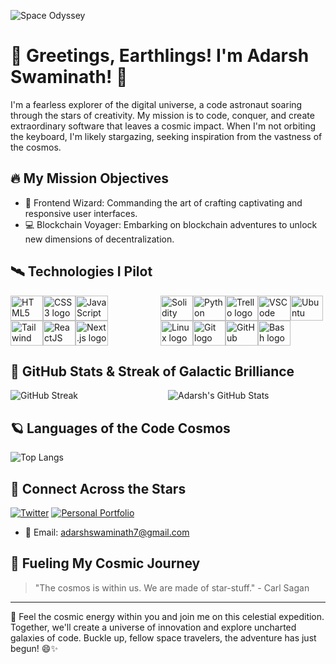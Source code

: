 <!-- Banner Image -->
![Space Odyssey](https://wallpapercave.com/wp/wp6657817.jpg)

<!-- Your Name and Introduction -->
# 🚀 Greetings, Earthlings! I'm Adarsh Swaminath! 👋

<!-- Your Bio -->
I'm a fearless explorer of the digital universe, a code astronaut soaring through the stars of creativity. My mission is to code, conquer, and create extraordinary software that leaves a cosmic impact. When I'm not orbiting the keyboard, I'm likely stargazing, seeking inspiration from the vastness of the cosmos.

<!-- Your Interests with Realistic Icons -->
## 🔥 My Mission Objectives

- 🚀 Frontend Wizard: Commanding the art of crafting captivating and responsive user interfaces.
- 💻 Blockchain Voyager: Embarking on blockchain adventures to unlock new dimensions of decentralization.

## 🛰️ Technologies I Pilot
<div style="display: flex; align-items: center; justify-content: center;">
  <!-- Frontend -->
  <div style="display: flex; align-items: center; flex-wrap: wrap; margin-right: 2rem;">
    <img src="https://cdn.jsdelivr.net/gh/devicons/devicon/icons/html5/html5-plain.svg" height="40" width="52" alt="HTML5 logo" />
    <img src="https://cdn.jsdelivr.net/gh/devicons/devicon/icons/css3/css3-plain.svg" height="40" width="52" alt="CSS3 logo" />
    <img src="https://cdn.jsdelivr.net/gh/devicons/devicon/icons/javascript/javascript-plain.svg" height="40" width="52" alt="JavaScript logo" />
    <img src="https://cdn.jsdelivr.net/gh/devicons/devicon/icons/tailwindcss/tailwindcss-plain.svg" height="40" width="52" alt="Tailwind CSS logo" />
    <img src="https://cdn.jsdelivr.net/gh/devicons/devicon/icons/react/react-original.svg" height="40" width="52" alt="ReactJS logo" />
    <img src="https://cdn.jsdelivr.net/gh/devicons/devicon/icons/nextjs/nextjs-original.svg" height="40" width="52" alt="Next.js logo" />
  </div>
  <!-- Blockchain -->
  <div style="display: flex; align-items: center; flex-wrap: wrap; margin-left: 2rem;">
    <img src="https://cdn.jsdelivr.net/gh/devicons/devicon/icons/solidity/solidity-original.svg" height="40" width="52" alt="Solidity logo" />
    <img src="https://cdn.jsdelivr.net/gh/devicons/devicon/icons/python/python-original.svg" height="40" width="52" alt="Python logo"  />
    <img src="https://cdn.jsdelivr.net/gh/devicons/devicon/icons/trello/trello-plain.svg" height="40" width="52" alt="Trello logo"  />
    <img src="https://cdn.jsdelivr.net/gh/devicons/devicon/icons/vscode/vscode-original.svg" height="40" width="52" alt="VSCode logo"  />
    <img src="https://cdn.jsdelivr.net/gh/devicons/devicon/icons/ubuntu/ubuntu-plain.svg" height="40" width="52" alt="Ubuntu logo"  />
    <img src="https://cdn.jsdelivr.net/gh/devicons/devicon/icons/linux/linux-original.svg" height="40" width="52" alt="Linux logo"  />
    <img src="https://cdn.jsdelivr.net/gh/devicons/devicon/icons/git/git-original.svg" height="40" width="52" alt="Git logo"  />
    <img src="https://cdn.jsdelivr.net/gh/devicons/devicon/icons/github/github-original.svg" height="40" width="52" alt="GitHub logo"  />
    <img src="https://cdn.jsdelivr.net/gh/devicons/devicon/icons/bash/bash-original.svg" height="40" width="52" alt="Bash logo"/>
  </div>
</div>

<!-- Your GitHub Stats and Streak -->
## 🌌 GitHub Stats & Streak of Galactic Brilliance

<div style="display: flex; align-items: flex-start; justify-content: space-between;">
  <img src="https://github-readme-streak-stats.herokuapp.com?user=adarshswaminath&theme=dark&hide_border=true" alt="GitHub Streak" style="flex: 1; max-width: 45%;">
  <img src="https://github-readme-stats.vercel.app/api?username=adarshswaminath&show_icons=true&count_private=true&hide=prs&theme=radical" alt="Adarsh's GitHub Stats" style="flex: 1; max-width: 50%;">
</div>

<!-- Your Top Languages -->
## 🪐 Languages of the Code Cosmos

![Top Langs](https://github-readme-stats.vercel.app/api/top-langs/?username=adarshswaminath&layout=compact&theme=radical)

<!-- Your Social Media and Contact Info with Icons -->
## 🌟 Connect Across the Stars
<!--
[![LinkedIn](https://img.shields.io/badge/LinkedIn-Adarsh%20Swaminath-blue?style=flat-square&logo=linkedin&logoColor=white)](https://www.linkedin.com/in/adarshswaminath/) -->
[![Twitter](https://img.shields.io/badge/Twitter-@adarshs002-blue?style=flat-square&logo=twitter&logoColor=white)](https://twitter.com/adarshs002)
[![Personal Portfolio](https://img.shields.io/badge/Portfolio-adarshswaminath-orange?style=flat-square&logo=web&logoColor=white)](https://adarshswaminath.github.io/)
- 📧 Email: adarshswaminath7@gmail.com

<!-- Your Favorite Quote -->
## 🌟 Fueling My Cosmic Journey

> "The cosmos is within us. We are made of star-stuff." - Carl Sagan

<!-- Your Footer -->
---
🚀 Feel the cosmic energy within you and join me on this celestial expedition. Together, we'll create a universe of innovation and explore uncharted galaxies of code. Buckle up, fellow space travelers, the adventure has just begun! 😄✨
